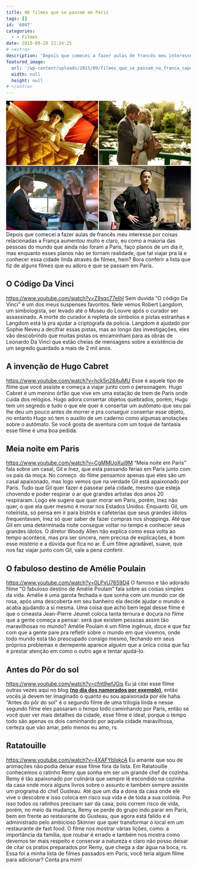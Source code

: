```yaml
---
title: 06 filmes que se passam em Paris
tags: []
id: '6097'
categories:
  - - Filmes
date: 2015-09-20 22:24:25
# <extra>
description: 'Depois que comecei a fazer aulas de francês meu interesse por coisas relacionadas a França aumentou muito e claro, eu como a maioria das pessoas do mundo que ainda não foram a Paris, faço planos de um dia ir, mas enquanto esses planos não se tornam realidade, que tal viajar pra lá e conhecer essa cidade linda através de filmes, hein? Bora conferir a lista que fiz de alguns filmes que eu adoro e que se passam em Paris. O Código Da Vinci Sem duvida “O código Da Vinci” é um dos meus suspenses favoritos. Nele vemos Robert Langdom, um simbologista, ser levado até o Museu do Louvre após o curador ser assassinado. A morte do curador é repleta de símbolos e pistas estranhas e Langdom está lá pra ajudar a criptógrafa da policia. Langdom é ajudado por Sophie Neveu &hellip;'
featured_image: 
  url: '/wp-content/uploads/2015/09/filmes_que_se_passam_na_franca_capa.png'
  width: null
  height: null
# </extra>
---
```


[![filmes que se passam em Paris](/wp-content/uploads/2015/09/filmes_que_se_passam_na_franca_capa.png)](/wp-content/uploads/2015/09/filmes_que_se_passam_na_franca_capa.png) Depois que comecei a fazer aulas de francês meu interesse por coisas relacionadas a França aumentou muito e claro, eu como a maioria das pessoas do mundo que ainda não foram a Paris, faço planos de um dia ir, mas enquanto esses planos não se tornam realidade, que tal viajar pra lá e conhecer essa cidade linda através de filmes, hein? Bora conferir a lista que fiz de alguns filmes que eu adoro e que se passam em Paris.

## O Código Da Vinci

https://www.youtube.com/watch?v=Z9xqc77eIhI Sem duvida “O código Da Vinci” é um dos meus suspenses favoritos. Nele vemos Robert Langdom, um simbologista, ser levado até o Museu do Louvre após o curador ser assassinado. A morte do curador é repleta de símbolos e pistas estranhas e Langdom está lá pra ajudar a criptógrafa da policia. Langdom é ajudado por Sophie Neveu a decifrar essas pistas, mas ao longo das investigações, eles vão descobrindo que muitas pistas os encaminham para as obras de Leonardo Da Vinci que estão cheias de mensagens sobre a existência de um segredo guardado a mais de 2 mil anos.

## A invenção de Hugo Cabret

https://www.youtube.com/watch?v=hck5n28AuMU Esse é aquele tipo de filme que você assiste e começa a viajar junto com o personagem. Hugo Cabret é um menino órfão que vive em uma estação de trem de Paris onde cuida dos relógios. Hugo adora consertar objetos quebrados, porém, Hugo tem um segredo e tudo o que ele quer é consertar um autômato que seu pai lhe deu um pouco antes de morrer e pra conseguir consertar esse objeto, no entanto Hugo só tem o auxilio de um caderno como algumas anotações sobre o autômato. Se você gosta de aventura com um toque de fantasia esse filme é uma boa pedida.

## Meia noite em Paris

https://www.youtube.com/watch?v=CgMMUoXui9M “Meia noite em Paris” fala sobre um casal, Gil e Inez, que está passando férias em Paris junto com os pais da moça. No começo  do filme pensamos apenas que eles são um casal apaixonado, mas logo vemos que na verdade Gil está apaixonado por Paris. Tudo que Gil quer fazer é passear pela cidade, mesmo que esteja chovendo e poder respirar o ar que grandes artistas dos anos 20 respiraram. Logo ele sugere que quer morar em Paris, porém, Inez não quer, o que ela quer mesmo é morar nos Estados Unidos. Enquanto Gil, um roteirista, só pensa em ir para bistrôs e cafeterias que seus grandes ídolos frequentavam, Inez só quer saber de fazer compras nos shoppings. Até que Gil em uma determinada noite consegue voltar no tempo e conhecer seus grandes ídolos. O diretor Woody Allen não explica como essa volta ao tempo acontece, mas pra ser sincera, nem precisa de explicações, é bom esse mistério e a dúvida que fica no ar. É um filme agradável, suave, que nos faz viajar junto com Gil, vale a pena conferir.

## O fabuloso destino de Amélie Poulain

https://www.youtube.com/watch?v=0LPxU7659D4 O famoso e tão adorado filme “O fabuloso destino de Amélie Poulain” fala sobre as coisas simples da vida. Amélie é uma garota fechada e que sonha com um mundo cor de rosa, após uma descoberta em seu banheiro ela decide ajudar o mundo e acaba ajudando a si mesma. Uma coisa que acho bem legal desse filme é que o cineasta Jean-Pierre Jeunet coloca tanta ternura e doçura no filme que a gente começa a pensar: será que existem pessoas assim tão maravilhosas no mundo? Amélie Poulain é um filme ingênuo, doce e que faz com que a gente pare pra refletir sobre o mundo em que vivemos, onde todo mundo está tão preocupado consigo mesmo, fechando em seus próprios problemas e derrepente aparece alguém que a única coisa que faz é prestar atenção em como o outro age e tentar ajudá-lo.

## Antes do Pôr do sol

https://www.youtube.com/watch?v=cfnt9wfJGis Eu já citei esse filme outras vezes aqui no blog **[(no dia dos namorados por exemplo)](http://natalia.blog.br/2015/06/10/6-filmes-para-assistir-no-dia-dos-namorados/)**, então vocês já devem ter imaginado o quanto eu sou apaixonada por ele haha. “Antes do pôr do sol” é o segundo filme de uma trilogia linda e nesse segundo filme eles passaram o tempo todo caminhando por Paris, então se você quer ver mais detalhes da cidade, esse filme é ideal, porque o tempo todo são apenas os dois caminhando por aquela cidade maravilhosa, certeza que vão amar, pelo menos eu amo, rs.

## Ratatouille

https://www.youtube.com/watch?v=4XAFYbIxkcA Eu amante que sou de animações não podia deixar esse filme fora da lista. Em Ratatouille conhecemos o ratinho Remy que sonha em ser um grande chef de cozinha. Remy é tão apaixonado por culinária que sempre lê escondido na cozinha da casa onde mora alguns livros sobre o assunto e também sempre assiste um programa do chef Gusteau. Até que um dia a dona da casa onde ele vive o descobre e isso coloca em risco sua vida e de toda a sua colônia. Por isso todos os ratinhos precisam sair da casa, pois correm risco de vida, porém, no meio da mudança, Remy se perde do grupo indo parar em Paris, bem em frente ao restaurante do Gusteau, que agora está falido e é administrado pelo ambicioso Skinner que quer transformar o local em um restaurante de fast food. O filme nos mostrar várias lições, como: a importância da família, que roubar é errado e também nos mostra como devemos ter mais respeito e conservar a natureza e claro não posso deixar de citar os pratos preparados por Remy, que chega a dar água na boca, rs. Essa foi a minha lista de filmes passados em Paris, você teria algum filme para adicionar? Conta pra mim!
